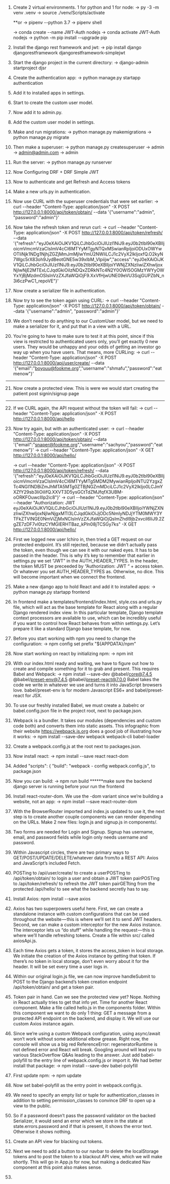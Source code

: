 1. Create 2 virtual environments. 1 for python and 1 for node:
    -> py -3 -m venv .venv
    -> source ./venv/Scripts/activate

    **or -> pipenv --python 3.7
         -> pipenv shell

    -> conda create --name JWT-Auth nodejs
    -> conda activate JWT-Auth nodejs
    -> python -m pip install --upgrade pip

2. Install the django rest framework and jwt:
    -> pip install django djangorestframework djangorestframework-simplejwt

3. Start the django project in the current directory:
    -> django-admin startproject djsr

4. Create the authentication app:
    -> python manage.py startapp authentication

5. Add it to installed apps in settings.

6. Start to create the custom user model.

7. Now add it to admin.py.

8. Add the custom user model in settings.

9. Make and run migrations:
    -> python manage.py makemigrations
    -> python manage.py migrate

10. Then make a superuser:
    -> python manage.py createsuperuser
    -> admin
    -> admin@admin.com
    -> admin

11. Run the server:
    -> python manage.py runserver

12. Now Configuring DRF + DRF Simple JWT

13. Now to authenticate and get Refresh and Access tokens

14. Make a new urls.py in authentication.

15. Now use CURL with the superuser credentials that were set earlier:
    -> curl --header "Content-Type: application/json" -X POST http://127.0.0.1:8000/api/token/obtain/ --data '{"username":"admin", "password":"admin"}'

16. Now take the refresh token and rerun curl:
    -> curl --header "Content-Type: application/json" -X POST http://127.0.0.1:8000/api/token/refresh/ --data '{"refresh":"eyJ0eXAiOiJKV1QiLCJhbGciOiJIUzI1NiJ9.eyJ0b2tlbl90eXBlIjoicmVmcmVzaCIsImV4cCI6MTYyMTgyNTQxMSwianRpIjoiODUxOWYwOTliNjk1NDg1NjhjZGZjMmJmMjIwYmU2NWIiLCJ1c2VyX2lkIjoxfQ.O2kyN7Wgc5rX83oh9JydBeotGNE5w39xIbM_Vlpiijw","access":"eyJ0eXAiOiJKV1QiLCJhbGciOiJIUzI1NiJ9.eyJ0b2tlbl90eXBlIjoiYWNjZXNzIiwiZXhwIjoxNjIwNjE2MTExLCJqdGkiOiIzNDQxZDRkNTc4N2Y0OWI5OGMzYWYyOWYxYjBjMzdmOSIsInVzZXJfaWQiOjF9.XxVfHjwUNE09eVU3SqjGUPZbN_n3i6czPwC1_repoVE"}'

17. Now create a serializer file in authentication.

18. Now try to see the token again using CURL:
    -> curl --header "Content-Type: application/json" -X POST http://127.0.0.1:8000/api/token/obtain/ --data '{"username":"admin", "password":"admin"}'

19. We don’t need to do anything to our CustomUser model, but we need to make a serializer for it, and put that in a view with a URL.

20. You’re going to have to make sure to test it at this point, since if this view is restricted to authenticated users only, you’ll get exactly 0 new users. They would be unhappy and your odds of getting an investor go way up when you have users. That means, more CURLing:
    -> curl --header "Content-Type: application/json" -X POST http://127.0.0.1:8000/api/user/create/ --data '{"email":"boyouu@fookme.org","username":"shmafu","password":"eatmenow"}'

***
21. Now create a protected view. This is were we would start creating the patient post signin/signup page
***

22. If we CURL again, the API request without the token will fail:
    -> curl --header "Content-Type: application/json" -X POST http://127.0.0.1:8000/api/hello

23. Now try again, but with an authenticated user:
    -> curl --header "Content-Type: application/json" -X POST http://127.0.0.1:8000/api/token/obtain/ --data '{"email":"snaper@fookme.org","username":"sachyou","password":"eatmenow"}'
    -> curl --header "Content-Type: application/json" -X GET http://127.0.0.1:8000/api/hello/
    <!-- this is the access token -->
    -> curl --header "Content-Type: application/json" -X POST http://127.0.0.1:8000/api/token/refresh/ --data '{"refresh":"eyJ0eXAiOiJKV1QiLCJhbGciOiJIUzI1NiJ9.eyJ0b2tlbl90eXBlIjoicmVmcmVzaCIsImV4cCI6MTYyMTg5MDM2MywianRpIjoiNTU2YzgxZTc4NGI1NDBiZmJhMTA5MTg0ZTBjNGZmMDciLCJ1c2VyX2lkIjo0LCJmYXZfY29sb3IiOiIifQ.XXVT3D5ysGCtTdZMJfqfX3UBM-oORKFOuwcIlIp2ic8"}'
    -> curl --header "Content-Type: application/json" --header "Authorization: JWT eyJ0eXAiOiJKV1QiLCJhbGciOiJIUzI1NiJ9.eyJ0b2tlbl90eXBlIjoiYWNjZXNzIiwiZXhwIjoxNjIwNjgxMTI3LCJqdGkiOiJjODc5NmIyNDJjYTM0MWY3YTFkZTVlNGE0NmViZjMxNCIsInVzZXJfaWQiOjQsImZhdl9jb2xvciI6IiJ9.2ZgZE7zDF7vl0tzCYMGIERHTBaz_kPln08jTCSGy7ks" -X GET http://127.0.0.1:8000/api/hello/

24. First we logged new user Ichiro in, then tried a GET request on our protected endpoint. It’s still rejected, because we didn’t actually pass the token, even though we can see it with our naked eyes. It has to be passed in the header. This is why it’s key to remember that earlier in settings.py we set “JWT” in the AUTH_HEADER_TYPES. 
In the header, the token MUST be preceeded by “Authorization: JWT “ + access token. Or whatever you set AUTH_HEADER_TYPES as. Otherwise, no dice. This will become important when we connect the frontend.

25. Make a new django app to hold React and add it to installed apps:
    -> python manage.py startapp frontend

26. In frontend make a templates/frontend/index.html, style.css and urls.py file, which will act as the base template for React along with a regular Django rendered index view. In this particular template, Django template context processors are available to use, which can be incredibly useful if you want to control how React behaves from within settings.py. Let’s prepare it like a standard Django base template, for now.

27. Before you start working with npm you need to change the configuration:
    -> npm config set prefix "${APPDATA}/npm"

28. Now start working on react by initializing npm:
    -> npm init

29. With our index.html ready and waiting, we have to figure out how to create and compile something for it to grab and present. This requires Babel and Webpack:
    -> npm install --save-dev @babel/core@7.4.5 @babel/preset-env@7.4.5 @babel/preset-react@7.0.0
    Babel takes the code we write in whatever we use and turns it into JavaScript browsers love. babel/preset-env is for modern Javascript ES6+ and babel/preset-react for JSX.

30. To use our freshly installed Babel, we must create a .babelrc or babel.config.json file in the project root, next to package.json.

31. Webpack is a bundler. It takes our modules (dependencies and custom code both) and converts them into static assets. This infographic from their website https://webpack.js.org does a good job of illustrating how it works:
    -> npm install --save-dev webpack webpack-cli babel-loader
        <!-- + babel-loader@8.0.6
        + webpack-cli@3.3.4
        + webpack@4.35.0 -->

32. Create a webpack.config.js at the root next to packages.json.

33. Now install react:
    -> npm install --save react react-dom
    <!-- + react@16.8.6
    + react-dom@16.8.6 -->

34. Added 
        "scripts": {
        "build": "webpack - config webpack.config.js",
    to package.json

35. Now you can build:
    -> npm run build
    ******make sure the backend django server is running before your run the frontend

36. Install react-router-dom. We use the -dom variant since we’re building a website, not an app:
    -> npm install --save react-router-dom

37. With the BrowserRouter imported and index.js updated to use it, the next step is to create another couple components we can render depending on the URLs. Make 2 new files: login.js and signup.js in components/. 

38. Two forms are needed for Login and Signup. Signup has username, email, and password fields while login only needs username and password.

39. Within Javascript circles, there are two primary ways to GET/POST/UPDATE/DELETE/whatever data from/to a REST API: Axios and JavaScript’s included Fetch.

40. POSTing to /api/user/create/ to create a userPOSTing to /api/token/obtain/ to login a user and obtain a JWT token pairPOSTing to /api/token/refresh/ to refresh the JWT token pairGETting from the protected /api/hello/ to see what the backend secretly has to say.

41. Install Axios:
    npm install --save axios

42. Axios has two superpowers useful here. First, we can create a standalone instance with custom configurations that can be used throughout the website — this is where we’ll set it to send JWT headers. Second, we can make a custom interceptor for the new Axios instance. The interceptor lets us “do stuff” while handling the request — this is where we’ll handle refreshing tokens. Create a file within src/ called axiosApi.js. 

43. Each time Axios gets a token, it stores the access_token in local storage. We initiate the creation of the Axios instance by getting that token. If there’s no token in local storage, don’t even worry about it for the header. It will be set every time a user logs in.

44. Within our original login.js file, we can now improve handleSubmit to POST to the Django backend’s token creation endpoint /api/token/obtain/ and get a token pair. 

45. Token pair in hand. Can we see the protected view yet? Nope. Nothing in React actually tries to get that info yet. Time for another React component. Make a file called hello.js in the components folder. Within this component we want to do only 1 thing: GET a message from a protected API endpoint on the backend, and display it. We will use our custom Axios instance again.

46. Since we’re using a custom Webpack configuration, using async/await won’t work without some additional elbow grease. Right now, the console will show us a big red ReferenceError: regeneratorRuntime is not defined error and React will break. Googling around will lead you to various StackOverflow Q&As leading to the answer. Just add babel-polyfill to the entry line of webpack.config.js or import it. We had better install that package:
    -> npm install --save-dev babel-polyfill

47. First update npm:
    -> npm update

48. Now set babel-polyfill as the entry point in webpack.config.js.
    <!-- old entry: 
        path.resolve(__dirname, './src/index.js') 
    -->

49. We need to specify an empty list or tuple for authentication_classes in addition to setting permission_classes to convince DRF to open up a view to the public.

50. So if a password doesn’t pass the password validator on the backed Serializer, it would send an error which we store in the state at state.errors.password and if that is present, it shows the error text. Otherwise it shows nothing.

51. Create an API view for blacking out tokens.

52. Next we need to add a button to our navbar to delete the localStorage tokens and to post the token to a blackout API view, which we will make shortly. This will go in App.js for now, but making a dedicated Nav component at this point also makes sense.

53.